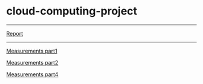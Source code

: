# cloud-computing-project

--------------------

[Report](https://www.overleaf.com/project/605339d6d4832978df1e67c7)

--------------------

[Measurements part1](https://docs.google.com/spreadsheets/d/1cgA-tR1J02U7qXtLIY4aSS-gWCsu7SP1dYCtS9tnxU8/edit#gid=0)

[Measurements part2](https://docs.google.com/spreadsheets/d/1l81qzppHAP3Sqr1R7zs9MRoF4-CGdVb_nXFCSrahHMY/edit#gid=0)

[Measurements part4](https://docs.google.com/spreadsheets/d/1Gumx-z8kX_mbqMMwho4qOTf1x7lemiPC4OueNRWIXEs/edit)
